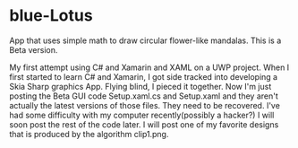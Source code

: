 # blue-Lotus
App that uses simple math to draw circular flower-like mandalas. This is a Beta version. 

My first attempt using C# and Xamarin and XAML on a UWP project. When I first started to learn C# and Xamarin, I got side tracked into developing a Skia Sharp graphics App. Flying blind, I pieced it together. Now I'm just posting the Beta GUI code Setup.xaml.cs and Setup.xaml and they aren't actually the latest versions of those files. They need to be recovered. I've had some difficulty with my computer recently(possibly a hacker?) I will soon post the rest of the code later. I will post one of my favorite designs that is produced by the algorithm clip1.png.
